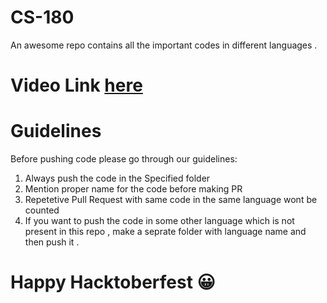 # CS-180
An awesome repo contains all the important codes in different languages .

# Video Link [here](https://www.youtube.com/watch?v=8xjmCsdgUhE)

# Guidelines
Before pushing code please go through our guidelines:
1. Always push the code in the Specified folder
2. Mention proper name for the code before making PR
3. Repetetive Pull Request with same code in the same language wont be counted
4. If you want to push the code in some other language  which is not present in this repo , make a seprate folder with language name and then push it . 

# Happy Hacktoberfest 😀
